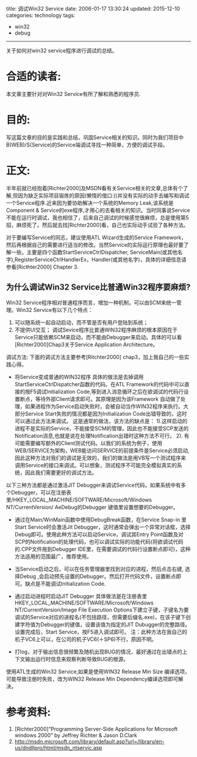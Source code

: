 title: 调试Win32 Service
date: 2006-01-17 13:30:24
updated: 2015-12-10
categories: technology
tags: 
- win32
- debug
---

关于如何对win32 service程序进行调试的总结。<!--more-->

# 合适的读者:
本文章主要针对对Win32 Service有所了解和熟悉的程序员.

# 目的:
写这篇文章的目的是实践和总结，巩固Service相关的知识。同时为我们项目中B(WEB)/S(Service)的Service端调试寻找一种简单，方便的调试手段。

# 正文:
半年前就已经抱着[Richter2000]及MSDN看有关Service相关的文章,总体有个了解,但因为缺乏实际项目锻炼的原因(懒惰的借口:))并没有实际的动手去编写和调试一个Service程序.近来因为要协助解决一个系统的Memory Leak,该系统是Component & Service的exe程序,才用心的去看相关的知识。当时同事说Service不能在运行时调试，我也相信了，后来自己调试的时候感觉很麻烦，总是使用第5招，麻烦死了。然后就去找[Richter2000]看，自己也实际动手试验了各种方法。

对于要编写Service的同志，建议使用ATL Wizard生成的Service Framework，然后再根据自己的需要进行适当的修改。当然Service的实际运行原理也最好要了解一些。主要是四个函数StartServiceCtrlDispatcher, ServiceMain(或其他名字),RegisterServiceCtrlHandlerEx，Handler(或其他名字)，具体的详细信息请参看[Ricthter2000] Chapter 3.

## 为什么调试Win32 Service比普通Win32程序要麻烦?
Win32 Service程序相对普通程序而言，增加一种机制，可以由SCM来统一管理。Win32 Service有以下几个特点：
1. 可以随系统一起自动启动，而不管是否有用户登陆到系统；
2. 不提供UI交互；
调试Sevice程序比普通WIN32程序麻烦的根本原因在于Service只能依赖SCM来启动，而不能由Debugger来启动。具体的可以看[Richter2000]Chap3关于Service Application Architecture。

调试方法:
下面的调试方法主要参考[Ritchter2000] chap3，加上我自己的一些实践心得。
- 将Service变成普通的WIN32程序
具体的做法是去掉调用StartServiceCtrlDispatcher函数的代码。在ATL Framework的代码中可以直接的按F5调试Initialization Code,等到进入消息循环之后在欲调试的代码行设置断点，等待外部Client请求即可。其原理是因为该Framework 自动做了处理，如果进程作为Service启动失败时，会被自动当作WIN32程序来执行。大部分Service Start失败的情况都是因为Initialization Code出错导致的，这时可以通过此方法来调试。
这是通常的做法，该方法的缺点是：
1).这样启动的进程不是实际的Service，不能接受SCM的管理，因此也不能接受SCP发送的Notification消息,也就是说在处理Notification出错时这种方法不可行。
2). 有可能需要编写额外的Client测试代码。以我们的系统为例子，使用WEB/SERVICE为架构，WEB能访问SERVICE的前提条件是Service必须启动,因此这种方法对我们的调试是无效的，我们的做法是用VB写一个测试程序来调用Service的接口来调试。可以想象，测试程序不可能完全模拟真实的系统，因此我们需要更好的调试方法。

以下三种方法都是通过激活JIT Debugger来调试Service代码，如果系统中有多个Debugger，可以在注册表里/HKEY_LOCAL_MACHINE/SOFTWARE/Microsoft/Windows NT/CurrentVersion/ AeDebug的Debugger 键值里设置想要的Debugger。

- 通过在Main/WinMain函数中使用DebugBreak函数，在Service Snap-in 里Start Service时会激活Jit Debugger，这时通常会弹出一个异常对话框，选择Debug即可。使用此种方法可以启动Service，调试其Entry Point函数及对SCP的Notification的处理代码，也可以调试实际的功能代码(将欲调试代码的.CPP文件拖到Debugger IDE里，在需要调试的代码行设置断点即可)，这种方法适用的范围最广，推荐使用。

- 当Service启动之后，可以在任务管理器里找到对应的进程，然后点击右键, 选择Debug ,会启动预先设置的Debugger。然后打开代码文件，设置断点即可。缺点是不能调试Initialization Code.

- 通过启动进程时启动JIT Debugger
具体做法是在注册表里HKEY_LOCAL_MACHINE/SOFTWARE/Microsoft/Windows NT/CurrentVersion/Image File Execution Options下建立子键，子键名为要调试的Service对应的进程名(不包括路径，但需要后缀名.exe)，在该子键下创建字符值为Debugger的键值，设置该值为指定的JIT  Dubugger的完整路径。设置完成后，Start Service，按F5进入调试即可。
注：此种方法在我自己的机子VC6上可以，在公司的机子VC6(＋SP6)不行，原因不明。

- 打log，对于输出信息很频繁及随机出现BUG的情况，最好通过在出错点的上下文输出运行时信息来观察判断导致BUG的根源。

使用ATL生成的Win32 Service,如果是使用WIN32 Release Min Size 编译选项，可能导致注册时失败，改为WIN32 Release Min Dependency编译选项即可解决。


# 参考资料:
1. [Richter2000]“Programming Server-Side Applications for Microsoft windows 2000” by Jeffrey Richter & Jason D.Clark
2. http://msdn.microsoft.com/library/default.asp?url=/library/en-us/dndllpro/html/msdn_ntservic.asp

